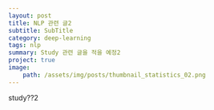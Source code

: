 ```yaml
---
layout: post
title: NLP 관련 글2
subtitle: SubTitle
category: deep-learning
tags: nlp
summary: Study 관련 글을 적을 예정2
project: true
image:
    path: /assets/img/posts/thumbnail_statistics_02.png
---
```



study??2